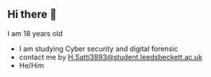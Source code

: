 ## Hi there 👋
 I am 18 years old
- I am studying Cyber security and digital forensic
- contact me by H.Satti3893@student.leedsbeckett.ac.uk
- He/Him
<!--
**huzzybdx3/huzzybdx3** is a ✨ _special_ ✨ repository because its `README.md` (this file) appears on your GitHub profile.

Here are some ideas to get you started:

-

